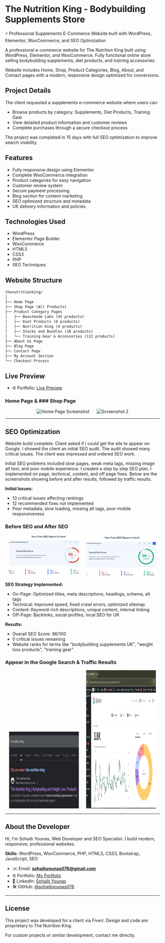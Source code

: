 # The Nutrition King - Bodybuilding Supplements Store

⚡ Professional Supplements E-Commerce Website built with WordPress, Elementor, WooCommerce, and SEO Optimization

A professional e-commerce website for The Nutrition King built using WordPress, Elementor, and WooCommerce. Fully functional online store selling bodybuilding supplements, diet products, and training accessories.  

Website includes Home, Shop, Product Categories, Blog, About, and Contact pages with a modern, responsive design optimized for conversions.  

## Project Details

The client requested a supplements e-commerce website where users can:

- Browse products by category: Supplements, Diet Products, Training Gear
- View detailed product information and customer reviews
- Complete purchases through a secure checkout process

The project was completed in 15 days with full SEO optimization to improve search visibility.

## Features

- Fully responsive design using Elementor
- Complete WooCommerce integration
- Product categories for easy navigation
- Customer review system
- Secure payment processing
- Blog section for content marketing
- SEO optimized structure and metadata
- UK delivery information and policies

## Technologies Used

- WordPress
- Elementor Page Builder
- WooCommerce
- HTML5
- CSS3
- PHP
- SEO Techniques

## Website Structure

```
thenutritionking/
│
├── Home Page
├── Shop Page (All Products)
├── Product Category Pages
│   ├── Beastmode Labs (45 products)
│   ├── Diet Products (6 products)
│   ├── Nutrition King (4 products)
│   ├── Stacks and Bundles (10 products)
│   └── Training Gear & Accessories (112 products)
├── About Us Page
├── Blog Page
├── Contact Page
├── My Account Section
└── Checkout Process
```

## Live Preview
- 🌐 Portfolio: [Live Preview](https://thenutritionking.co.uk/) 


### Home Page &  ### Shop Page
<p align="center">
  <img src="screenshots/screenshots/thenutritionking_home.png" alt="Home Page Screenshot" width="40%" height="800px"/>
  &nbsp;&nbsp;&nbsp;&nbsp;
  <img src="screenshots/thenutritionking_shop.png" alt="Screenshot 2" width="40%" height="800px" />
</p> 

---
## SEO Optimization

Website build complete. Client asked if I could get the site to appear on Google. I showed the client an initial SEO audit. The audit showed many critical issues. The client was impressed and ordered SEO work.

Initial SEO problems included slow pages, weak meta tags, missing image alt text, and poor mobile experience. I created a step by step SEO plan. I implemented on page, technical, content, and off page fixes. Below are the screenshots showing before and after results, followed by traffic results.





**Initial Issues:**

- 13 critical issues affecting rankings
- 12 recommended fixes not implemented
- Poor metadata, slow loading, missing alt tags, poor mobile responsiveness


### Before SEO and After SEO

<p align="center">
  <img src="screenshots/Before%20Seo%20.png" alt="Before SEO" width="45%" />
  &nbsp;&nbsp;&nbsp;&nbsp;
  <img src="screenshots/After%20Seo%20.png" alt="After SEO" width="45%" />
</p>




**SEO Strategy Implemented:**

- On-Page: Optimized titles, meta descriptions, headings, schema, alt tags
- Technical: Improved speed, fixed crawl errors, optimized sitemap
- Content: Keyword-rich descriptions, unique content, internal linking
- Off-Page: Backlinks, social profiles, local SEO for UK

**Results:**

- Overall SEO Score: 96/100
- 0 critical issues remaining
- Website ranks for terms like "bodybuilding supplements UK", "weight loss products", "training gear"

### Appear in the Google Search & Traffic Results
<p align="center">
  <img src="screenshots/Google%20Search.png" alt="Screenshot 1" width="45%" height="250px" />
  &nbsp;&nbsp;&nbsp;&nbsp;
  <img src="screenshots/Seo%20Results.png" alt="Screenshot 2" width="45%" height="450px" />
</p> 

---

## About the Developer

Hi, I'm Sohaib Younas, Web Developer and SEO Specialist. I build modern, responsive, professional websites.

**Skills:** WordPress, WooCommerce, PHP, HTML5, CSS3, Bootstrap, JavaScript, SEO

- ✉️ Email: **sohaibyounas076@gmail.com** 
- 🌐 Portfolio: [My Portfolio](https://sohaibyounas076.github.io/portfolio/)  
- 💼 LinkedIn: [Sohaib Younas](https://linkedin.com/in/sohaibyounas076)  
- 🛠 GitHub: [@sohaibyounas076](https://github.com/sohaibyounas076) 

---

## License

This project was developed for a client via Fiverr. Design and code are proprietary to The Nutrition King.

For custom projects or similar development, contact me directly.

